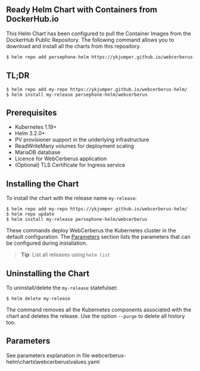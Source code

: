 <!--- app-name: WebCerberus application -->

## Ready Helm Chart with Containers from DockerHub.io

This Helm Chart has been configured to pull the Container Images from the DockerHub Public Repository.
The following command allows you to download and install all the charts from this repository.
```bash
$ helm repo add persephone-helm https://ykjumper.github.io/webcerberus-helm/
```
## TL;DR

```console
$ helm repo add my-repo https://ykjumper.github.io/webcerberus-helm/
$ helm install my-release persephone-helm/webcerberus
```

## Prerequisites

- Kubernetes 1.19+
- Helm 3.2.0+
- PV provisioner support in the underlying infrastructure
- ReadWriteMany volumes for deployment scaling
- MariaDB database
- Licence for WebCerberus application
- (Optional) TLS Certificate for Ingress service

## Installing the Chart

 To install the chart with the release name `my-release`:

```console
$ helm repo add my-repo https://ykjumper.github.io/webcerberus-helm/
$ helm repo update
$ helm install my-release persephone-helm/webcerberus
```

These commands deploy WebCerberus the Kubernetes cluster in the default configuration. The [Parameters](#parameters) section lists the parameters that can be configured during installation.

> **Tip**: List all releases using `helm list`

## Uninstalling the Chart

To uninstall/delete the `my-release` statefulset:

```console
$ helm delete my-release
```

The command removes all the Kubernetes components associated with the chart and deletes the release. Use the option `--purge` to delete all history too.

## Parameters

See parameters explanation in file webcerberus-helm\charts\webcerberus\values.yaml